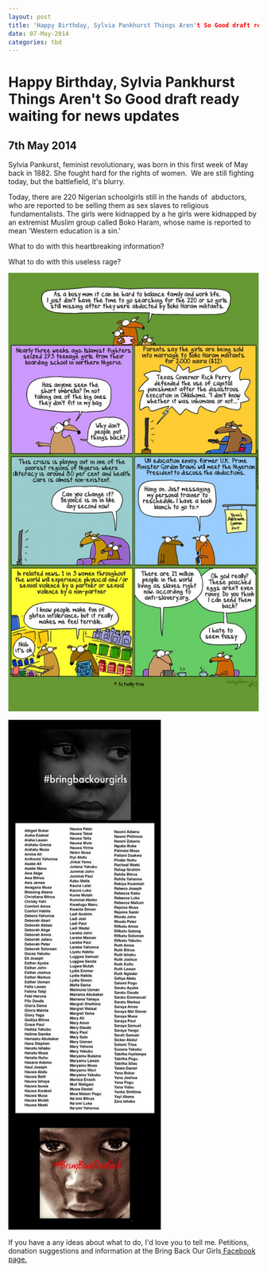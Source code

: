 ```yaml
---
layout: post
title: 'Happy Birthday, Sylvia Pankhurst Things Aren't So Good draft ready waiting for news updates'
date: 07-May-2014
categories: tbd
---
```


# Happy Birthday, Sylvia Pankhurst Things Aren't So Good draft ready waiting for news updates

## 7th May 2014

 

Sylvia Pankurst,   feminist revolutionary, was born in this first week of May back in 1882. She fought hard for the rights of women.  We are still fighting today, but the battlefield, it's blurry.

Today, there are 220 Nigerian schoolgirls still in the hands of  abductors, who are reported to be selling them as sex slaves to religious  fundamentalists. The girls were kidnapped by a he girls were kidnapped by an extremist Muslim group called Boko Haram, whose name is reported to mean 'Western education is a sin.'

What to do with this heartbreaking information?

What to do with this useless rage?

<img class="photo-horiz" src="/images/2014/05/FIRSTDOGNIGERIA-586x1024.jpg" />

<p  (cartoon from The Gardian.)</p>

<p Here are the names of the missing girls:</p>

<img class="photo-horiz" src="/images/2014/05/Bm1qeNkCEAMG55Z-307x1024.jpg" />

If you have a any ideas about what to do, I'd love you to tell me. Petitions, donation suggestions and information at the Bring Back Our Girls<a href="https://www.facebook.com/bringbackourgirls?ref=nf"> Facebook page.</a>

 

 
